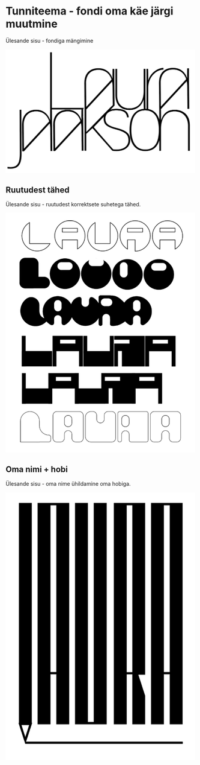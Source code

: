# Tunniteema - fondi oma käe järgi muutmine
Ülesande sisu - fondiga mängimine

![Fondiga mängimine](./oma_nimi.png)

## Ruutudest tähed
Ülesande sisu - ruutudest korrektsete suhetega tähed.

![Tähed ruutudeks](./ruudud_tahed.png)

## Oma nimi + hobi
Ülesande sisu - oma nime ühildamine oma hobiga.

![Nimi+hobi](./nimi_hobi.png)